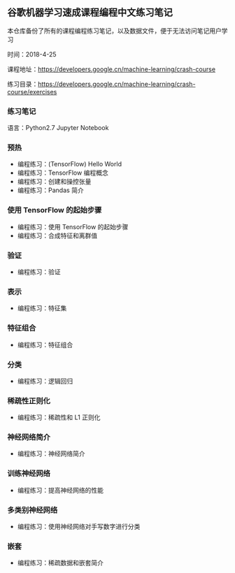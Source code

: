 ## 谷歌机器学习速成课程编程中文练习笔记

本仓库备份了所有的课程编程练习笔记，以及数据文件，便于无法访问笔记用户学习

时间：2018-4-25

课程地址：https://developers.google.cn/machine-learning/crash-course

练习目录：https://developers.google.cn/machine-learning/crash-course/exercises

### 练习笔记

语言：Python2.7 Jupyter Notebook

### 预热

* 编程练习：(TensorFlow) Hello World
* 编程练习：TensorFlow 编程概念
* 编程练习：创建和操控张量
* 编程练习：Pandas 简介

### 使用 TensorFlow 的起始步骤

* 编程练习：使用 TensorFlow 的起始步骤
* 编程练习：合成特征和离群值

### 验证

* 编程练习：验证

### 表示

* 编程练习：特征集

### 特征组合

* 编程练习：特征组合

### 分类

* 编程练习：逻辑回归

### 稀疏性正则化

* 编程练习：稀疏性和 L1 正则化

### 神经网络简介

* 编程练习：神经网络简介

### 训练神经网络

* 编程练习：提高神经网络的性能

### 多类别神经网络

* 编程练习：使用神经网络对手写数字进行分类

### 嵌套

* 编程练习：稀疏数据和嵌套简介
